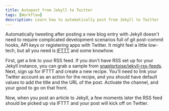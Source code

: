 ```yaml
---
title: Autopost from Jekyll to Twitter
tags: [Workflow]
description: Learn how to automatically post from Jekyll to Twitter
---
```


Automatically tweeting after posting a new blog entry with Jekyll doesn't need
to require complicated development scenarios full of git post-commit hooks, API
keys or registering apps with Twitter. It might feel a little low-tech, but all
you need is [IFTTT][ifttt] and some knowhow.

First, get a link to your RSS feed. If you don't have RSS set up for your Jekyll
instance, you can grab a sample from [snaptortoise/jekyll-rss-feeds][rss-feeds].
Next, sign up for IFTTT and create a new recipe. You'll need to link your
Twitter account as an action for the recipe, and you should have default values
to add the title and the URL of the post. Activate the channel, and your good to
go on that front.

Now, when you post an article to Jekyll, a few moments later the RSS feed should
be picked up via IFTTT and your post will kick off on Twitter.

[rss-feeds]: https://github.com/snaptortoise/jekyll-rss-feeds
[ifttt]: https://ifttt.com
